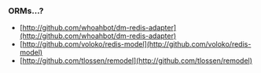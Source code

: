 ### ORMs...?

* [http://github.com/whoahbot/dm-redis-adapter](http://github.com/whoahbot/dm-redis-adapter)
* [http://github.com/voloko/redis-model](http://github.com/voloko/redis-model)
* [http://github.com/tlossen/remodel](http://github.com/tlossen/remodel)

